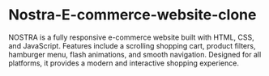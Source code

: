 # Nostra-E-commerce-website-clone
NOSTRA is a fully responsive e-commerce website built with HTML, CSS, and JavaScript. Features include a scrolling shopping cart, product filters, hamburger menu, flash animations, and smooth navigation. Designed for all platforms, it provides a modern and interactive shopping experience.
